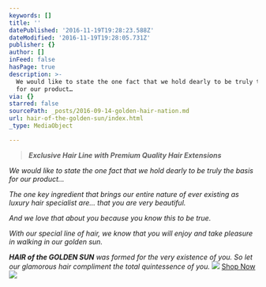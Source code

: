 ```yaml
---
keywords: []
title: ''
datePublished: '2016-11-19T19:28:23.588Z'
dateModified: '2016-11-19T19:28:05.731Z'
publisher: {}
author: []
inFeed: false
hasPage: true
description: >-
  We would like to state the one fact that we hold dearly to be truly the basis
  for our product…
via: {}
starred: false
sourcePath: _posts/2016-09-14-golden-hair-nation.md
url: hair-of-the-golden-sun/index.html
_type: MediaObject

---
```

> _**Exclusive Hair Line with Premium Quality Hair Extensions**_

_We would like to state the one fact that we hold dearly to be truly the basis for our product..._

_The one key ingredient that brings our entire nature of ever existing as luxury hair specialist are... that you are very beautiful._

_And we love that about you because you know this to be true._

_With our special line of hair, we know that you will enjoy and take pleasure in walking in our golden sun._

_**HAIR of the GOLDEN SUN** was formed for the very existence of you. So let our glamorous hair compliment the total quintessence of you._
![](https://the-grid-user-content.s3-us-west-2.amazonaws.com/19773204-55ae-4385-b19b-82ee97222b1a.jpg)
[Shop Now][0]
![](https://s3-us-west-2.amazonaws.com/the-grid-img/p/92967b762ab43be51f2f61df524b417b6bcab787.png)

[0]: http://store.goldenhairnation.com/